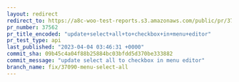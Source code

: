 ```yaml
---
layout: redirect
redirect_to: https://a8c-woo-test-reports.s3.amazonaws.com/public/pr/37562/api/index.html
pr_number: 37562
pr_title_encoded: "update+select+all+to+checkbox+in+menu+editor"
pr_test_type: api
last_published: "2023-04-04 03:46:31 +0000"
commit_sha: 09b45c4a04f88b25884bc03bfdd5d370be333882
commit_message: "update select all to checkbox in menu editor"
branch_name: fix/37090-menu-select-all
---
```

